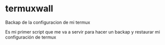 # termuxwall
Backap de la configuracion de mi termux

Es mi primer script que me va a servir 
para hacer un backap y restaurar mi
configuración de termux
